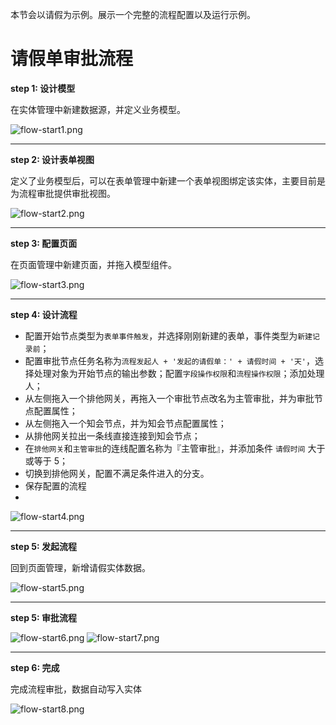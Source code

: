 本节会以请假为示例。展示一个完整的流程配置以及运行示例。

# 请假单审批流程

**step 1: 设计模型**

在实体管理中新建数据源，并定义业务模型。

![flow-start1.png](/img/BPM引擎/快速入门/flow-start-step1.png)

---

**step 2: 设计表单视图**

定义了业务模型后，可以在表单管理中新建一个表单视图绑定该实体，主要目前是为流程审批提供审批视图。

![flow-start2.png](/img/BPM引擎/快速入门/flow-start-step2.png)

---

**step 3: 配置页面**

在页面管理中新建页面，并拖入模型组件。

![flow-start3.png](/img/BPM引擎/快速入门/flow-start-step3.png)

---

**step 4: 设计流程**

- 配置开始节点类型为`表单事件触发`，并选择刚刚新建的表单，事件类型为`新建记录前`；
- 配置审批节点任务名称为`流程发起人 + '发起的请假单：' + 请假时间 + '天'`，选择处理对象为开始节点的输出参数；配置`字段操作权限`和`流程操作权限`；添加处理人；
- 从左侧拖入一个排他网关，再拖入一个审批节点改名为主管审批，并为审批节点配置属性；
- 从左侧拖入一个知会节点，并为知会节点配置属性；
- 从排他网关拉出一条线直接连接到知会节点；
- 在`排他网关`和`主管审批`的连线配置名称为『主管审批』，并添加条件 `请假时间` 大于或等于 5；
- 切换到排他网关，配置不满足条件进入的分支。
- 保存配置的流程
- 
![flow-start4.png](/img/BPM引擎/快速入门/flow-start-step4.png)

---

**step 5: 发起流程**

回到页面管理，新增请假实体数据。

![flow-start5.png](/img/BPM引擎/快速入门/flow-start-step5.png)

---


**step 5: 审批流程**

![flow-start6.png](/img/BPM引擎/快速入门/flow-start-step6.png)
![flow-start7.png](/img/BPM引擎/快速入门/flow-start-step7.png)

---

**step 6: 完成**

完成流程审批，数据自动写入实体

![flow-start8.png](/img/BPM引擎/快速入门/flow-start-step8.png)